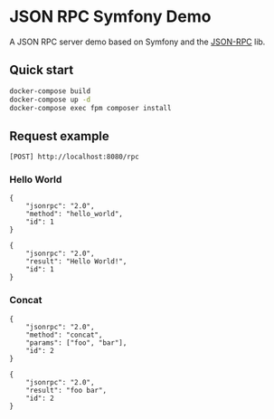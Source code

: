 # JSON RPC Symfony Demo
A JSON RPC server demo based on Symfony and the [JSON-RPC](https://github.com/matasarei/json-rpc) lib.
## Quick start

```bash
docker-compose build
docker-compose up -d
docker-compose exec fpm composer install
```

## Request example
```
[POST] http://localhost:8080/rpc
```

### Hello World
```
{
    "jsonrpc": "2.0", 
    "method": "hello_world",
    "id": 1
}
```
```
{
    "jsonrpc": "2.0",
    "result": "Hello World!",
    "id": 1
}
```

### Concat
```
{
    "jsonrpc": "2.0", 
    "method": "concat",
    "params": ["foo", "bar"],
    "id": 2
}
```
```
{
    "jsonrpc": "2.0",
    "result": "foo bar",
    "id": 2
}
```